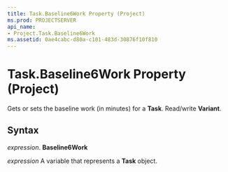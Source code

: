 ```yaml
---
title: Task.Baseline6Work Property (Project)
ms.prod: PROJECTSERVER
api_name:
- Project.Task.Baseline6Work
ms.assetid: 0ae4cabc-d80a-c101-483d-30876f10f810
---
```



# Task.Baseline6Work Property (Project)

Gets or sets the baseline work (in minutes) for a  **Task**. Read/write **Variant**.


## Syntax

 _expression_. **Baseline6Work**

 _expression_ A variable that represents a **Task** object.


